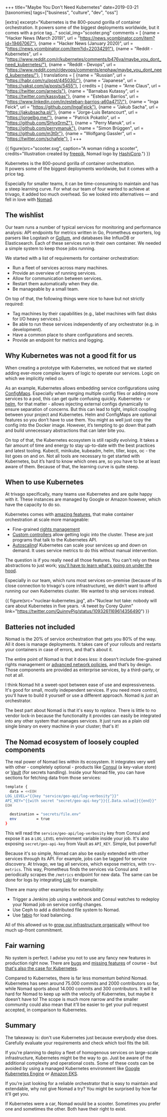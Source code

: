+++
title="Maybe You Don't Need Kubernetes"
date=2019-03-21
[taxonomies]
tags=["business", "culture", "dev", "oss"]

[extra]
excerpt="Kubernetes is the 800-pound gorilla of container orchestration.  It powers some of the biggest deployments worldwide, but it comes with a price tag..."
social_img="scooter.png"
comments = [
  {name = "Hacker News (March 2019)", url = "https://news.ycombinator.com/item?id=19467067"},
  {name = "Hacker News (January 2020)", url = "https://news.ycombinator.com/item?id=22034291"},
  {name = "Reddit - Kubernetes", url = "https://www.reddit.com/r/kubernetes/comments/b476va/maybe_you_dont_need_kubernetes/"}, 
  {name = "Reddit - Devops", url = "https://www.reddit.com/r/devops/comments/enphaw/maybe_you_dont_need_kubernetes/"}, 
]
translations = [
  {name = "Russian", url = "https://habr.com/ru/post/445030/"},
  {name = "Japanese", url = "https://yakst.com/ja/posts/5455"},
]
credits = [
  {name = "Arne Claus", url = "https://twitter.com/arnecls"},
  {name = "Barnabas Kutassy", url = "https://twitter.com/kassybas"},
  {name = "Esteban Barrios", url = "https://www.linkedin.com/in/esteban-barrios-a60a4717/"},
  {name = "Inga Feick", url = "https://github.com/IngaFeick"},
  {name = "Jakub Sacha", url = "https://jakubsacha.pl/"},
  {name = "Jorge-Luis Betancourt", url = "https://jorgelbg.me/"},
  {name = "Patrick Pokatilo", url = "https://github.com/SHyx0rmZ"},
  {name = "Perry Manuk", url = "https://github.com/perrymanuk"},
  {name = "Simon Brüggen", url = "https://github.com/m3t0r"},
  {name = "Wolfgang Gassler", url = "https://twitter.com/schafele"},
]
+++

{{ figure(src="scooter.svg", caption="A woman riding a scooter",  credits="Illustration created by [freepik](https://www.freepik.com/free-photos-vectors/car), Nomad logo by [HashiCorp](https://www.nomadproject.io/).") }}

Kubernetes is the 800-pound gorilla of container orchestration.  
It powers some of the biggest deployments worldwide, but it comes
with a price tag.

Especially for smaller teams, it can be time-consuming to maintain and has a
steep learning curve. For what our team of four wanted to achieve at trivago, it
added too much overhead. So we looked into alternatives &mdash; and fell in love with
[Nomad].

## The wishlist

Our team runs a number of typical services for monitoring and performance
analysis: API endpoints for metrics written in Go, Prometheus exporters, log
parsers like Logstash or [Gollum], and databases like InfluxDB or Elasticsearch.
Each of these services run in their own container. We needed a simple system to
keep those jobs running.

We started with a list of requirements for container orchestration:

- Run a fleet of services across many machines.
- Provide an overview of running services.
- Allow for communication between services.
- Restart them automatically when they die.
- Be manageable by a small team.

On top of that, the following things were nice to have but not strictly
required:

- Tag machines by their capabilities (e.g., label machines with fast disks for
  I/O heavy services.)
- Be able to run these services independently of any orchestrator (e.g. in
  development).
- Have a common place to share configurations and secrets.
- Provide an endpoint for metrics and logging.

## Why Kubernetes was not a good fit for us

When creating a prototype with Kubernetes, we noticed that we started adding
ever-more complex layers of logic to operate our services. Logic on which we
implicitly relied on.

As an example, Kubernetes allows embedding service configurations using
[ConfigMaps]. Especially when merging multiple config files or
adding more services to a pod, this can get quite confusing quickly.
Kubernetes - or [helm], for that matter - allows injecting external configs
dynamically to ensure separation of concerns. But this can
lead to tight, implicit coupling between your project and Kubernetes.
Helm and ConfigMaps are optional features so you don’t have to use them. You
might as well just copy the config into the Docker image. However, it’s tempting
to go down that path and build unnecessary abstractions that can later bite you.

On top of that, the Kubernetes ecosystem is still rapidly evolving. It takes a
fair amount of time and energy to stay up-to-date with the best practices and
latest tooling. Kubectl, minikube, kubeadm, helm, tiller, kops, oc - the list
goes on and on. Not all tools are necessary to get started with Kubernetes, but
it’s hard to know which ones are, so you have to be at least aware of them.
Because of that, the learning curve is quite steep.

## When to use Kubernetes

At trivago specifically, many teams use Kubernetes and are quite happy with it.
These instances are managed by Google or Amazon however, which have the capacity to do so.

Kubernetes comes with [amazing
features](https://jvns.ca/blog/2017/08/05/how-kubernetes-certificates-work/),
that make container orchestration at scale more manageable:

- Fine-grained [rights management]
- [Custom controllers] allow getting logic into the cluster. These are just
  programs that talk to the Kubernetes API.
- [Autoscaling]! Kubernetes can scale your services up and down on demand. It
  uses service metrics to do this without manual intervention.

The question is if you really need all those features. You can't rely on these
abstractions to just work; [you'll have to learn what's going on under the
hood](https://jvns.ca/blog/2017/08/05/how-kubernetes-certificates-work/).

Especially in our team, which runs most services on-premise (because of its
close connection to trivago's core infrastructure), we didn't want to afford
running our own Kubernetes cluster. We wanted to ship services instead.

{{ figure(src="nuclear-kubernetes.jpg", alt="Nuclear hot take: nobody will care about Kubernetes in five years. -A tweet by Corey Quinn" link="https://twitter.com/QuinnyPig/status/1093261169614356490") }}

## Batteries not included

Nomad is the 20% of service orchestration that gets you 80% of the way. All it
does is manage deployments. It takes care of your rollouts and restarts your
containers in case of errors, and that's about it.

The entire point of Nomad is that it does _less_: it doesn’t include
fine-grained rights management or [advanced network policies], and that’s by
design. Those components are provided as enterprise services, by a third-party,
or not at all.

I think Nomad hit a sweet-spot between ease of use and expressiveness. It's good
for small, mostly independent services. If you need more control, you'll have to
build it yourself or use a different approach. Nomad is _just_ an orchestrator.

The best part about Nomad is that it's easy to _replace_. There is little to no
vendor lock-in because the functionality it provides can easily be integrated
into any other system that manages services. It just runs as a plain old single
binary on every machine in your cluster; that's it!

## The Nomad ecosystem of loosely coupled components

The real power of Nomad lies within its ecosystem. It integrates very well with
other - completely optional - products like [Consul] (a key-value store) or
[Vault] (for secrets handling). Inside your Nomad file, you can have sections
for fetching data from those services:

```bash
template {
  data = <<EOH
LOG_LEVEL="{{key "service/geo-api/log-verbosity"}}"
API_KEY="{{with secret "secret/geo-api-key"}}{{.Data.value}}{{end}}"
EOH

  destination = "secrets/file.env"
  env         = true
}
```

This will read the `service/geo-api/log-verbosity` key from Consul and expose it
as a `LOG_LEVEL` environment variable inside your job. It's also exposing
`secret/geo-api-key` from Vault as `API_KEY`. Simple, but powerful!

Because it's so simple, Nomad can also be easily extended with other services
through its API. For example, jobs can be tagged for service discovery. At
trivago, we tag all services, which expose metrics, with `trv-metrics`. This
way, Prometheus finds the services via Consul and periodically scrapes the
`/metrics` endpoint for new data. The same can be done for logs by integrating
[Loki] for example.

There are many other examples for extensibility:

- Trigger a Jenkins job using a webhook and Consul watches to redeploy your
  Nomad job on service config changes.
- Use Ceph to add a distributed file system to Nomad.
- Use [fabio] for load balancing.

All of this allowed us to [grow our infrastructure organically](https://tech.trivago.com/2019/01/25/nomad-our-experiences-and-best-practices/) without too much
up-front commitment.

## Fair warning

No system is perfect. I advise you not to use any fancy new features in
production right now. There are [bugs] and [missing features] of course - but
[that's also the case for
Kubernetes](https://github.com/kubernetes/kubernetes/issues?q=is%3Aopen+is%3Aissue+label%3Akind%2Fbug).

Compared to Kubernetes, there is far less momentum behind Nomad. Kubernetes has
seen around 75.000 commits and 2000 contributors so far, while Nomad sports about
14.000 commits and 300 contributors. It will be hard for Nomad to keep up with
the velocity of Kubernetes, but maybe it doesn’t have to! The scope is much more
narrow and the smaller community could also mean that it'll be easier to get your
pull request accepted, in comparison to Kubernetes.

## Summary

The takeaway is: don't use Kubernetes just because everybody else does.
Carefully evaluate your requirements and check which tool fits the bill.

If you're planning to deploy a fleet of homogenous services on large-scale
infrastructure, Kubernetes might be the way to go. Just be aware of the
additional complexity and operational costs. Some of these costs can be
avoided by using a managed Kubernetes environment like [Google Kubernetes
Engine] or [Amazon EKS].

If you're just looking for a reliable orchestrator that is easy to maintain and
extendable, why not give Nomad a try? You might be surprised by how far it'll get you.

If Kubernetes were a car, Nomad would be a scooter. Sometimes you prefer one and
sometimes the other. Both have their right to exist.

[advanced network policies]: https://kubernetes.io/docs/concepts/services-networking/network-policies/
[amazon eks]: https://aws.amazon.com/eks/
[autoscaling]: https://kubernetes.io/docs/tasks/run-application/horizontal-pod-autoscale/
[bugs]: https://github.com/hashicorp/nomad/issues?q=is%3Aopen+is%3Aissue+label%3Abug
[configmaps]: https://kubernetes.io/docs/tasks/configure-pod-container/configure-pod-configmap/
[consul]: https://www.consul.io/
[control plane]: https://kubernetes.io/docs/concepts/#kubernetes-control-plane
[custom controllers]: https://kubernetes.io/docs/concepts/extend-kubernetes/api-extension/custom-resources/#custom-controllers
[daemonset]: https://kubernetes.io/docs/concepts/workloads/controllers/daemonset/
[fabio]: https://github.com/fabiolb/fabio
[filebeat]: https://github.com/elastic/beats/tree/master/filebeat
[gollum]: https://github.com/trivago/gollum
[google kubernetes engine]: https://cloud.google.com/kubernetes-engine/
[helm]: https://helm.sh/
[loki]: https://grafana.com/oss/loki
[missing features]: https://github.com/hashicorp/nomad/issues/698
[nomad]: https://www.nomadproject.io/
[rights management]: https://kubernetes.io/docs/reference/access-authn-authz/authorization/
[service tags]: https://www.nomadproject.io/docs/job-specification/service/#tags
[vault]: https://www.vaultproject.io/
